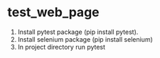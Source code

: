# test_web_page

1. Install pytest package (pip install pytest).
2. Install selenium package (pip install selenium)
3. In project directory run pytest
